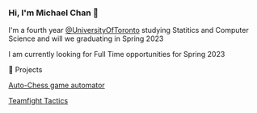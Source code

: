 ### Hi, I'm Michael Chan 👋

I'm a fourth year [@UniversityOfToronto](https://uwaterloo.ca/) studying Statitics and Computer Science and will we graduating in Spring 2023

I am currently looking for Full Time opportunities for Spring 2023


🔭 Projects

[Auto-Chess game automator](https://github.com/Michael-Chan1/game-automator)

[Teamfight Tactics](https://github.com/Michael-Chan1/teamfighttactics-placement-predictor)

